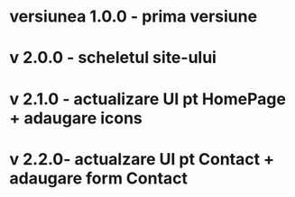 # versiunea 1.0.0 - prima versiune
# v 2.0.0 - scheletul site-ului
# v 2.1.0 - actualizare UI pt HomePage + adaugare icons
# v 2.2.0- actualzare UI pt Contact + adaugare form Contact
